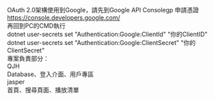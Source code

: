 OAuth 2.0架構使用到Google，請先到Google API Consolegp 申請憑證<br>
https://console.developers.google.com/<br>
再回到PC的CMD執行<br>
dotnet user-secrets set "Authentication:Google:ClientId" "你的ClientID"<br>
dotnet user-secrets set "Authentication:Google:ClientSecret" "你的ClientSecret"<br>
專案負責部分：<br>
QJH<br>
Database、登入介面、用戶專區<br>
jasper<br>
首頁、搜尋頁面、播放清單<br>
